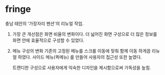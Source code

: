 # fringe

충남 태안의 '가장자리 펜션'의 리뉴얼 작업.

1. 가장 큰 개선점은 화면 비율의 변화이다.
   더 넓어진 화면 구성으로 더 많은 정보를 화면 안에 효율적으로 구성할 수 있었다.

2. 메뉴 구성의 변화
   기존의 고정된 메뉴를 스크롤 이동에 맞춰 함께 이동 하게끔 리뉴얼 하였다. 
   사이드 메뉴(퀵메뉴) 를 만들어 사용자의 접근성 또한 높였다.
   
   트랜디한 구성으로 사용자에게 익숙한 디자인을 제시함으로써 가독성을 높힘.
